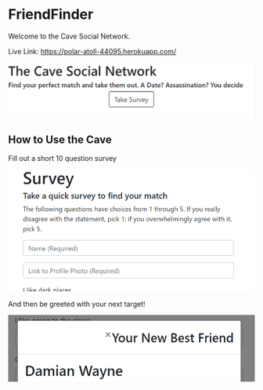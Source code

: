 # FriendFinder

Welcome to the Cave Social Network.

Live Link: https://polar-atoll-44095.herokuapp.com/

![the Cave](/assets/1_theCave.PNG)

## How to Use the Cave

Fill out a short 10 question survey 

![take Survey](/assets/2_theSurvey.PNG)

And then be greeted with your next target!

![target](/assets/3_theTarget.PNG)
